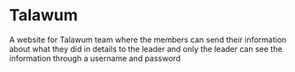 # Talawum
A website for Talawum team where the members can send their information about what they did in details to the leader and only the leader can see the information through a username and password
